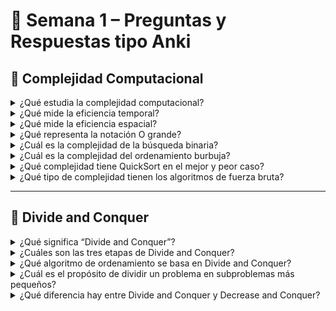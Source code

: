 # 🧩 Semana 1 – Preguntas y Respuestas tipo Anki

## 🔹 Complejidad Computacional

<details>
<summary>¿Qué estudia la complejidad computacional?</summary>
Analiza el tiempo y los recursos necesarios para ejecutar un algoritmo según el tamaño de la entrada.
</details>

<details>
<summary>¿Qué mide la eficiencia temporal?</summary>
La cantidad de operaciones o el tiempo de ejecución que requiere un algoritmo.
</details>

<details>
<summary>¿Qué mide la eficiencia espacial?</summary>
La cantidad de memoria utilizada durante la ejecución.
</details>

<details>
<summary>¿Qué representa la notación O grande?</summary>
Una cota superior del crecimiento de la función de complejidad, describiendo el peor caso.
</details>

<details>
<summary>¿Cuál es la complejidad de la búsqueda binaria?</summary>
O(log n)
</details>

<details>
<summary>¿Cuál es la complejidad del ordenamiento burbuja?</summary>
O(n²)
</details>

<details>
<summary>¿Qué complejidad tiene QuickSort en el mejor y peor caso?</summary>
Mejor/promedio → O(n log n), peor → O(n²)
</details>

<details>
<summary>¿Qué tipo de complejidad tienen los algoritmos de fuerza bruta?</summary>
Exponencial, típicamente O(2ⁿ).
</details>

---

## 🔹 Divide and Conquer

<details>
<summary>¿Qué significa “Divide and Conquer”?</summary>
Es una estrategia que divide un problema en subproblemas más pequeños, los resuelve recursivamente y combina las soluciones.
</details>

<details>
<summary>¿Cuáles son las tres etapas de Divide and Conquer?</summary>
Dividir, Conquistar y Combinar.
</details>

<details>
<summary>¿Qué algoritmo de ordenamiento se basa en Divide and Conquer?</summary>
MergeSort y QuickSort.
</details>

<details>
<summary>¿Cuál es el propósito de dividir un problema en subproblemas más pequeños?</summary>
Reducir la complejidad y resolver problemas grandes de forma más eficiente mediante recursión.
</details>

<details>
<summary>¿Qué diferencia hay entre Divide and Conquer y Decrease and Conquer?</summary>

**Divide and Conquer:** divide el problema en varios subproblemas de tamaño menor.  
**Decrease and Conquer:** reduce el problema a uno solo más pequeño.
</details>



